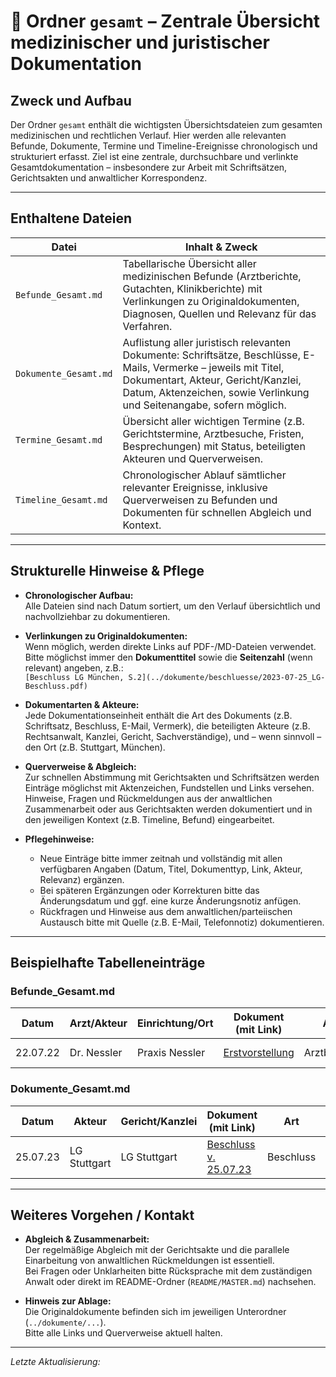 # 📂 Ordner `gesamt` – Zentrale Übersicht medizinischer und juristischer Dokumentation

## Zweck und Aufbau

Der Ordner `gesamt` enthält die wichtigsten Übersichtsdateien zum gesamten medizinischen und rechtlichen Verlauf. Hier werden alle relevanten Befunde, Dokumente, Termine und Timeline-Ereignisse chronologisch und strukturiert erfasst. Ziel ist eine zentrale, durchsuchbare und verlinkte Gesamtdokumentation – insbesondere zur Arbeit mit Schriftsätzen, Gerichtsakten und anwaltlicher Korrespondenz.

---

## Enthaltene Dateien

| Datei                  | Inhalt & Zweck                                                                                 |
|------------------------|-----------------------------------------------------------------------------------------------|
| `Befunde_Gesamt.md`    | Tabellarische Übersicht aller medizinischen Befunde (Arztberichte, Gutachten, Klinikberichte) mit Verlinkungen zu Originaldokumenten, Diagnosen, Quellen und Relevanz für das Verfahren. |
| `Dokumente_Gesamt.md`  | Auflistung aller juristisch relevanten Dokumente: Schriftsätze, Beschlüsse, E-Mails, Vermerke – jeweils mit Titel, Dokumentart, Akteur, Gericht/Kanzlei, Datum, Aktenzeichen, sowie Verlinkung und Seitenangabe, sofern möglich. |
| `Termine_Gesamt.md`    | Übersicht aller wichtigen Termine (z.B. Gerichtstermine, Arztbesuche, Fristen, Besprechungen) mit Status, beteiligten Akteuren und Querverweisen. |
| `Timeline_Gesamt.md`   | Chronologischer Ablauf sämtlicher relevanter Ereignisse, inklusive Querverweisen zu Befunden und Dokumenten für schnellen Abgleich und Kontext. |

---

## Strukturelle Hinweise & Pflege

- **Chronologischer Aufbau:**  
  Alle Dateien sind nach Datum sortiert, um den Verlauf übersichtlich und nachvollziehbar zu dokumentieren.

- **Verlinkungen zu Originaldokumenten:**  
  Wenn möglich, werden direkte Links auf PDF-/MD-Dateien verwendet. Bitte möglichst immer den **Dokumenttitel** sowie die **Seitenzahl** (wenn relevant) angeben, z.B.:  
  `[Beschluss LG München, S.2](../dokumente/beschluesse/2023-07-25_LG-Beschluss.pdf)`

- **Dokumentarten & Akteure:**  
  Jede Dokumentationseinheit enthält die Art des Dokuments (z.B. Schriftsatz, Beschluss, E-Mail, Vermerk), die beteiligten Akteure (z.B. Rechtsanwalt, Kanzlei, Gericht, Sachverständige), und – wenn sinnvoll – den Ort (z.B. Stuttgart, München).

- **Querverweise & Abgleich:**  
  Zur schnellen Abstimmung mit Gerichtsakten und Schriftsätzen werden Einträge möglichst mit Aktenzeichen, Fundstellen und Links versehen.  
  Hinweise, Fragen und Rückmeldungen aus der anwaltlichen Zusammenarbeit oder aus Gerichtsakten werden dokumentiert und in den jeweiligen Kontext (z.B. Timeline, Befund) eingearbeitet.

- **Pflegehinweise:**  
  - Neue Einträge bitte immer zeitnah und vollständig mit allen verfügbaren Angaben (Datum, Titel, Dokumenttyp, Link, Akteur, Relevanz) ergänzen.
  - Bei späteren Ergänzungen oder Korrekturen bitte das Änderungsdatum und ggf. eine kurze Änderungsnotiz anfügen.
  - Rückfragen und Hinweise aus dem anwaltlichen/parteiischen Austausch bitte mit Quelle (z.B. E-Mail, Telefonnotiz) dokumentieren.

---

## Beispielhafte Tabelleneinträge

### Befunde_Gesamt.md

| Datum     | Arzt/Akteur         | Einrichtung/Ort      | Dokument (mit Link)                        | Art       | Kernaussage / Diagnose      | Quelle / Akte         | Relevanz           | Beleg/Seite      |
|-----------|---------------------|----------------------|--------------------------------------------|-----------|-----------------------------|----------------------|--------------------|------------------|
| 22.07.22  | Dr. Nessler         | Praxis Nessler       | [Erstvorstellung](../dokumente/befunde/2022-07-22.pdf) | Arztbericht | Falsches Behandlungsdatum   | Schriftsatz LG 12/22 | Falschdokumentation | S.1              |

### Dokumente_Gesamt.md

| Datum     | Akteur              | Gericht/Kanzlei      | Dokument (mit Link)                        | Art         | Inhalt / Betreff            | Aktenzeichen / Fundstelle | Verknüpfte Befunde | Beleg/Seite      |
|-----------|---------------------|----------------------|--------------------------------------------|-------------|-----------------------------|--------------------------|--------------------|------------------|
| 25.07.23  | LG Stuttgart        | LG Stuttgart         | [Beschluss v. 25.07.23](../dokumente/beschluesse/2023-07-25_LG-Beschluss.pdf) | Beschluss   | Beweisaufnahme              | LG 123/23, S.4           | Befund 07/23       | Original S.4     |

---

## Weiteres Vorgehen / Kontakt

- **Abgleich & Zusammenarbeit:**  
  Der regelmäßige Abgleich mit der Gerichtsakte und die parallele Einarbeitung von anwaltlichen Rückmeldungen ist essentiell.  
  Bei Fragen oder Unklarheiten bitte Rücksprache mit dem zuständigen Anwalt oder direkt im README-Ordner (`README/MASTER.md`) nachsehen.

- **Hinweis zur Ablage:**  
  Die Originaldokumente befinden sich im jeweiligen Unterordner (`../dokumente/...`).  
  Bitte alle Links und Querverweise aktuell halten.

---

*Letzte Aktualisierung: <!-- hier Datum eintragen -->*
